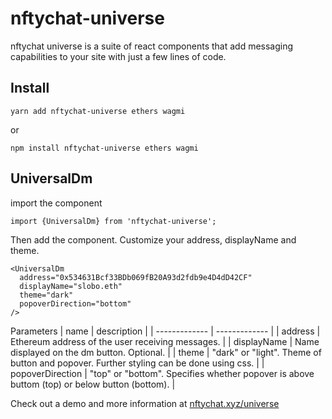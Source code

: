 # nftychat-universe
nftychat universe is a suite of react components that add messaging
capabilities to your site with just a few lines of code.

## Install
```
yarn add nftychat-universe ethers wagmi
```
or
```
npm install nftychat-universe ethers wagmi
```

## UniversalDm
import the component
```
import {UniversalDm} from 'nftychat-universe';
```

Then add the component. Customize your address, displayName and theme.
```
<UniversalDm
  address="0x534631Bcf33BDb069fB20A93d2fdb9e4D4dD42CF"
  displayName="slobo.eth"
  theme="dark"
  popoverDirection="bottom"
/>
```
Parameters
| name  | description |
| ------------- | ------------- |
| address  | Ethereum address of the user receiving messages.  |
| displayName  | Name displayed on the dm button. Optional.  |
| theme  | "dark" or "light". Theme of button and popover. Further styling can be done using css.  |
| popoverDirection  | "top" or "bottom". Specifies whether popover is above buttom (top) or below button (bottom). |

Check out a demo and more information at [nftychat.xyz/universe](https://nftychat.xyz/universe)

